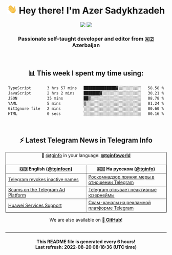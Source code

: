 <div align="center">
	<div>
		<h1>
      <img src="./assets/hi.gif" width="30px"> Hey there! I'm Azer Sadykhzadeh
    </h1>
    <img height="18" src="https://komarev.com/ghpvc/?username=sadykhzadeh&label=Views&color=2081c1&style=flat-square" />
		<a href="https://wakatime.com/@Azer"> <img height="18" src="https://wakatime.com/badge/user/f80ae27a-c328-426f-a381-bc84136e2dd6.svg" /> </a>
    <h3>
      Passionate self-taught developer and editor from 🇦🇿 Azerbaijan
    </h3>
  </div>
  <br>

<h2>📊 This week I spent my time using:</h2>

<!--START_SECTION:waka-->

```text
TypeScript       3 hrs 57 mins   ██████████████▓░░░░░░░░░░   58.58 %
JavaScript       2 hrs 2 mins    ███████▓░░░░░░░░░░░░░░░░░   30.21 %
JSON             35 mins         ██▒░░░░░░░░░░░░░░░░░░░░░░   08.78 %
YAML             5 mins          ▒░░░░░░░░░░░░░░░░░░░░░░░░   01.24 %
GitIgnore file   2 mins          ░░░░░░░░░░░░░░░░░░░░░░░░░   00.60 %
HTML             0 secs          ░░░░░░░░░░░░░░░░░░░░░░░░░   00.16 %
```

<!--END_SECTION:waka-->

<br>

<h2>⚡️ Latest Telegram News in Telegram Info</h2>
  <table border>
		<tr>
			<th width="50%">🇬🇧 English (<a href="https://t.me/tginfoen">@tginfoen</a>)</th>
			<th>🇷🇺 На русском (<a href="https://t.me/tginfo">@tginfo</a>)</th>
		</tr>
		<caption>🚩 <a href="https://t.me/tginfo">@tginfo</a> in your language: <a href="https://t.me/tginfoworld"><b>@tginfoworld</b></a><caption/>
  <tr><td><a href="https://t.me/tginfoen/1471">Telegram revokes inactive names</a></td>
    <td><a href="https://t.me/tginfo/3408">Роскомнадзор принял меры в отношении Telegram</a></td></tr><tr><td><a href="https://t.me/tginfoen/1469">Scams on the Telegram Ad Platform</a></td>
    <td><a href="https://t.me/tginfo/3407">Telegram отзывает неактивные юзернеймы</a></td></tr><tr><td><a href="https://t.me/tginfoen/1468">Huawei Services Support</a></td>
    <td><a href="https://t.me/tginfo/3406">Скам-каналы на рекламной платформе Telegram</a></td></tr>
</table>
We are also available on <a href="https://github.com/tginfo"><b>🐙 GitHub</b></a>!
</div>

<br>
<hr>
<h4 align="center">This README file is generated <b>every 6 hours</b>!</br>Last refresh: <b>2022-08-20 08:18:36 (UTC time)</b></h4>
